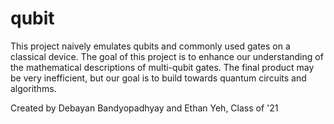# qubit

This project naively emulates qubits and commonly used gates on a classical device.
The goal of this project is to enhance our understanding of the mathematical descriptions of multi-qubit gates.
The final product may be very inefficient, but our goal is to build towards quantum circuits and algorithms. 

Created by Debayan Bandyopadhyay and Ethan Yeh, Class of '21
